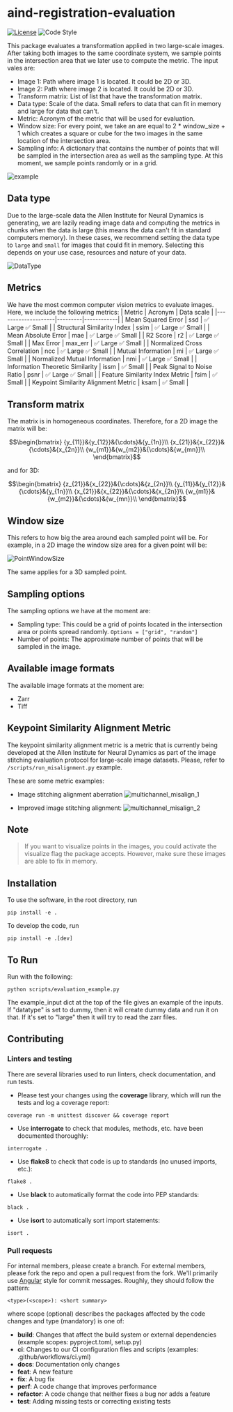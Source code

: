 # aind-registration-evaluation

[![License](https://img.shields.io/badge/license-MIT-brightgreen)](LICENSE)
![Code Style](https://img.shields.io/badge/code%20style-black-black)

This package evaluates a transformation applied in two large-scale images. After taking both images to the same coordinate system, we sample points in the intersection area that we later use to compute the metric.
The input vales are:
- Image 1: Path where image 1 is located. It could be 2D or 3D.
- Image 2: Path where image 2 is located. It could be 2D or 3D.
- Transform matrix: List of list that have the transformation matrix.
- Data type: Scale of the data. Small refers to data that can fit in memory and large for data that can't.
- Metric: Acronym of the metric that will be used for evaluation.
- Window size: For every point, we take an are equal to 2 * window_size + 1 which creates a square or cube for the two images in the same location of the intersection area.
- Sampling info: A dictionary that contains the number of points that will be sampled in the intersection area as well as the sampling type. At this moment, we sample points randomly or in a grid.

![example](https://github.com/AllenNeuralDynamics/aind-registration_evaluation/blob/main/images/example_evaluation.png?raw=true)

## Data type
Due to the large-scale data the Allen Institute for Neural Dynamics is generating, we are lazily reading image data and computing the metrics in chunks when the data is large (this means the data can't fit in standard computers memory). In these cases, we recommend setting the data type to `large` and `small` for images that could fit in memory. Selecting this depends on your use case, resources and nature of your data.

![DataType](https://github.com/AllenNeuralDynamics/aind-registration_evaluation/blob/main/images/diagram_evaluation.png?raw=true)

## Metrics
We have the most common computer vision metrics to evaluate images. Here, we include the following metrics:
| Metric         | Acronym     | Data scale |
|--------------------|---------|------------|
| Mean Squared Error | ssd     | :white_check_mark: Large :white_check_mark: Small     |
| Structural Similarity Index | ssim     | :white_check_mark: Large :white_check_mark: Small     |
| Mean Absolute Error | mae     | :white_check_mark: Large :white_check_mark: Small     |
| R2 Score | r2     | :white_check_mark: Large :white_check_mark: Small     |
| Max Error | max_err     | :white_check_mark: Large :white_check_mark: Small     |
| Normalized Cross Correlation | ncc     | :white_check_mark: Large :white_check_mark: Small     |
| Mutual Information | mi     | :white_check_mark: Large :white_check_mark: Small     |
| Normalized Mutual Information | nmi     | :white_check_mark: Large :white_check_mark: Small     |
| Information Theoretic Similarity | issm     | :white_check_mark: Small     |
| Peak Signal to Noise Ratio | psnr     | :white_check_mark: Large :white_check_mark: Small     |
| Feature Similarity Index Metric  | fsim     | :white_check_mark: Small     |
| Keypoint Similarity Alignment Metric  | ksam     | :white_check_mark: Small     |

## Transform matrix
The matrix is in homogeneous coordinates. Therefore, for a 2D image the matrix will be:

$$\begin{bmatrix}
{y_{11}}&{y_{12}}&{\cdots}&{y_{1n}}\\
{x_{21}}&{x_{22}}&{\cdots}&{x_{2n}}\\
{w_{m1}}&{w_{m2}}&{\cdots}&{w_{mn}}\\
\end{bmatrix}$$ 

and for 3D:

$$\begin{bmatrix}
{z_{21}}&{x_{22}}&{\cdots}&{z_{2n}}\\
{y_{11}}&{y_{12}}&{\cdots}&{y_{1n}}\\
{x_{21}}&{x_{22}}&{\cdots}&{x_{2n}}\\
{w_{m1}}&{w_{m2}}&{\cdots}&{w_{mn}}\\
\end{bmatrix}$$

## Window size
This refers to how big the area around each sampled point will be. For example, in a 2D image the window size area for a given point will be:

![PointWindowSize](https://github.com/AllenNeuralDynamics/aind-registration_evaluation/blob/main/images/point_window_size.png?raw=true)

The same applies for a 3D sampled point.

## Sampling options
The sampling options we have at the moment are:
- Sampling type: This could be a grid of points located in the intersection area or points spread randomly. `Options = ["grid", "random"]`
- Number of points: The approximate number of points that will be sampled in the image.

## Available image formats
The available image formats at the moment are:
- Zarr
- Tiff

## Keypoint Similarity Alignment Metric
The keypoint similarity alignment metric is a metric that is currently being developed at the Allen Institute for Neural Dynamics as part of the image stitching evaluation protocol for large-scale image datasets. Please, refer to `/scripts/run_misalignment.py` example.

These are some metric examples:
- Image stitching alignment aberration
![multichannel_misalign_1](https://github.com/AllenNeuralDynamics/aind-registration_evaluation/blob/main/images/keypoint_metric_examples/multichannel_example_2.png?raw=true)

- Improved image stitching alignment:
![multichannel_misalign_2](https://github.com/AllenNeuralDynamics/aind-registration_evaluation/blob/main/images/keypoint_metric_examples/multichannel_example.png?raw=true)

## Note
> If you want to visualize points in the images, you could activate the visualize flag the package accepts. However, make sure these images are able to fix in memory.

## Installation
To use the software, in the root directory, run
```
pip install -e .
```

To develop the code, run
```
pip install -e .[dev]
```

## To Run
Run with the following:

```
python scripts/evaluation_example.py
```

The example_input dict at the top of the file gives an example of the inputs. If "datatype" is set to dummy, then it will create dummy data and run it on that. If it's set to "large" then it will try to read the zarr files.

## Contributing

### Linters and testing

There are several libraries used to run linters, check documentation, and run tests.

- Please test your changes using the **coverage** library, which will run the tests and log a coverage report:

```
coverage run -m unittest discover && coverage report
```

- Use **interrogate** to check that modules, methods, etc. have been documented thoroughly:

```
interrogate .
```

- Use **flake8** to check that code is up to standards (no unused imports, etc.):
```
flake8 .
```

- Use **black** to automatically format the code into PEP standards:
```
black .
```

- Use **isort** to automatically sort import statements:
```
isort .
```

### Pull requests

For internal members, please create a branch. For external members, please fork the repo and open a pull request from the fork. We'll primarily use [Angular](https://github.com/angular/angular/blob/main/CONTRIBUTING.md#commit) style for commit messages. Roughly, they should follow the pattern:
```
<type>(<scope>): <short summary>
```

where scope (optional) describes the packages affected by the code changes and type (mandatory) is one of:

- **build**: Changes that affect the build system or external dependencies (example scopes: pyproject.toml, setup.py)
- **ci**: Changes to our CI configuration files and scripts (examples: .github/workflows/ci.yml)
- **docs**: Documentation only changes
- **feat**: A new feature
- **fix**: A bug fix
- **perf**: A code change that improves performance
- **refactor**: A code change that neither fixes a bug nor adds a feature
- **test**: Adding missing tests or correcting existing tests

